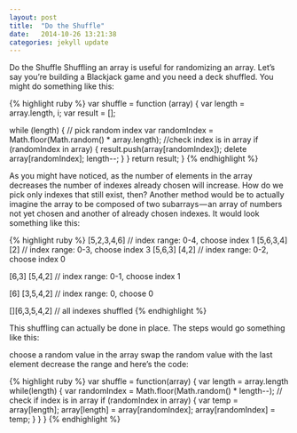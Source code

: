 ```yaml
---
layout: post
title:  "Do the Shuffle"
date:   2014-10-26 13:21:38
categories: jekyll update
---
```


Do the Shuffle
Shuffling an array is useful for randomizing an array. Let’s say you’re building a Blackjack game and you need a deck shuffled. You might do something like this:

{% highlight ruby %}
var shuffle = function (array) {
  var length = array.length, i;
  var result = [];
  
  while (length) {
  // pick random index
  var randomIndex = Math.floor(Math.random() * array.length);
  //check index is in array
    if (randomIndex in array) {
      result.push(array[randomIndex]);
      delete array[randomIndex];
      length--;
    }
  }
 return result;
}
{% endhighlight %}

As you might have noticed, as the number of elements in the array decreases the number of indexes already chosen will increase. How do we pick only indexes that still exist, then? Another method would be to actually imagine the array to be composed of two subarrays — an array of numbers not yet chosen and another of already chosen indexes. It would look something like this:

{% highlight ruby %}
[5,2,3,4,6] // index range: 0-4, choose index 1
[5,6,3,4] [2] // index range: 0-3, choose index 3
[5,6,3] [4,2] // index range: 0-2, choose index 0

[6,3] [5,4,2] // index range: 0-1, choose index 1

[6] [3,5,4,2] // index range: 0, choose 0

[][6,3,5,4,2] // all indexes shuffled
{% endhighlight %}

This shuffling can actually be done in place. The steps would go something like this:

choose a random value in the array
swap the random value with the last element
decrease the range
and here’s the code:

{% highlight ruby %}
var shuffle = function(array) {
  var length = array.length
  while(length) {
    var randomIndex = Math.floor(Math.random() * length--);
    // check if index is in array
    if (randomIndex in array) {
      var temp = array[length];
      array[length] = array[randomIndex];
      array[randomIndex] = temp;
    }
  }
}
{% endhighlight %}

[jekyll]:      http://jekyllrb.com
[jekyll-gh]:   https://github.com/jekyll/jekyll
[jekyll-help]: https://github.com/jekyll/jekyll-help